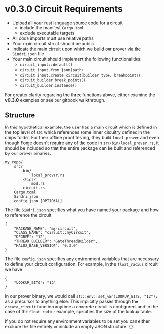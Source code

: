 # v0.3.0 Circuit Requirements

- Upload all your rust language source code for a circuit
  - include the manifest `Cargo.toml`
  - exclude executable targets
- All code imports must use relative paths
- Your main circuit struct should be public
- Indicate the main circuit upon which we build our prover via the `Sindri.json` file
- Your main circuit should implement the following functionalities:
  - `circuit_input::default()`
  - `circuit_input.from_json(path)`
  - `circuit_input.create_circuit(builder_type, breakpoints)`
  - `circuit_builder.break_points()`
  - `circuit_builder.instance()`

For greater clarity regarding the three functions above, either examine the **v0.3.0** examples or see our gitbook walkthrough.

## Structure
In this hypothetical example, the user has a main circuit which is defined in the top level of src which references some inner circuitry defined in the chips folder.  For their offline proof testing, they build `local_prover` and even though Forge doesn't require any of the code in `src/bin/local_prover.rs`, it should be included so that the entire package can be built and referenced by our prover binaries.
```
my_repo/
    src/
        bin/
            local_prover.rs
        chips/
            mod.rs
        circuit.rs
    Cargo.toml
    Sindri.json
    config.json [OPTIONAL]
```

The file `Sindri.json` specifies what you have named your package and how to reference the circuit
```
{
    "PACKAGE_NAME": "my-circuit",
    "CLASS_NAME": "circuit::myCircuit",
    "DEGREE": "12",
    "THREAD_BUILDER": "GateThreadBuilder",
    "HALO2_BASE_VERSION": "0.3.0"
}
```
The file `config.json` specifies any environment variables that are necessary to define your circuit configuration.  For example, in the `float_radius` circuit we have
```
{
    "LOOKUP_BITS": "12"
}
```
In our prover binary, we would call `std::env::set_var(LOOKUP_BITS, "12");` as a precursor to anything else. This implicitly passes through the `create_circuit` function anytime a concrete circuit is configured, and in the case of the `float_radius` example, specifies the size of the lookup table.

If you do not require any environment variables to be set you can either exclude the file entirely or include an empty JSON structure: `{}`.

